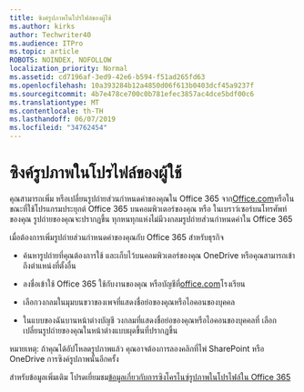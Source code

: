 ```yaml
---
title: ซิงค์รูปภาพในโปรไฟล์ของผู้ใช้
ms.author: kirks
author: Techwriter40
ms.audience: ITPro
ms.topic: article
ROBOTS: NOINDEX, NOFOLLOW
localization_priority: Normal
ms.assetid: cd7196af-3ed9-42e6-b594-f51ad265fd63
ms.openlocfilehash: 10a393284b12a4850d06f613b0403dcf45a9237f
ms.sourcegitcommit: 4b7e478ce700c0b781efec3857ac4dce5bdf00c6
ms.translationtype: MT
ms.contentlocale: th-TH
ms.lasthandoff: 06/07/2019
ms.locfileid: "34762454"
---
```

# <a name="sync-a-users-profile-picture"></a>ซิงค์รูปภาพในโปรไฟล์ของผู้ใช้

คุณสามารถเพิ่ม หรือเปลี่ยนรูปถ่ายส่วนกำหนดค่าของคุณใน Office 365 จาก[Office.com](http://www.office.com)หรือใน ขณะที่ใช้โปรแกรมประยุกต์ Office 365 บนคอมพิวเตอร์ของคุณ หรือ ในเบราว์เซอร์บนโทรศัพท์ของคุณ รูปถ่ายของคุณจะปรากฏขึ้น ทุกหนทุกแห่งไม่มีวงกลมรูปถ่ายส่วนกำหนดค่าใน Office 365

เมื่อต้องการเพิ่มรูปถ่ายส่วนกำหนดค่าของคุณกับ Office 365 สำหรับธุรกิจ

- ค้นหารูปถ่ายที่คุณต้องการใช้ และเก็บไว้บนคอมพิวเตอร์ของคุณ OneDrive หรือคุณสามารถเข้าถึงตำแหน่งที่ตั้งอื่น

- ลงชื่อเข้าใช้ Office 365 ใช้กับงานของคุณ หรือบัญชีที่[office.com](http://www.office.com)โรงเรียน

- เลือกวงกลมในมุมบนขวาของเพจที่แสดงชื่อย่อของคุณหรือไอคอนของบุคคล

- ในแบบของฉันบานหน้าต่างบัญชี วงกลมที่แสดงชื่อย่อของคุณหรือไอคอนของบุคคลที่ เลือก เปลี่ยนรูปถ่ายของคุณในหน้าต่างแบบผุดขึ้นที่ปรากฏขึ้น

หมายเหตุ: ถ้าคุณได้อัปโหลดรูปภาพแล้ว คุณอาจต้องการลองคลิกที่ไพ่ SharePoint หรือ OneDrive การซิงค์รูปภาพนั้นอีกครั้ง

สำหรับข้อมูลเพิ่มเติม โปรดเยี่ยมชม[ข้อมูลเกี่ยวกับการซิงโครไนซ์รูปภาพในโปรไฟล์ใน Office 365](https://support.office.com/article/information-about-profile-picture-synchronization-in-office-365-20594d76-d054-4af4-a660-401133e3d48a?ui=en-US&amp;rs=en-US&amp;ad=US)
